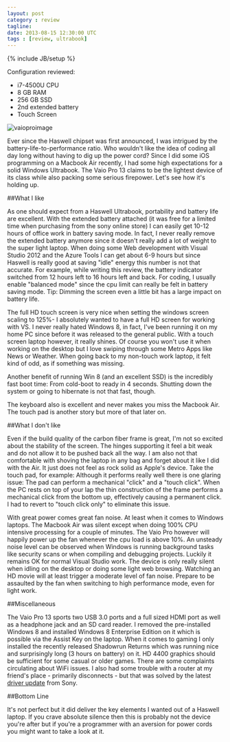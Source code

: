 ```yaml
---
layout: post
category : review
tagline:
date: 2013-08-15 12:30:00 UTC 
tags : [review, ultrabook]
---
```

{% include JB/setup %}

Configuration reviewed:

- i7-4500U CPU
- 8 GB RAM
- 256 GB SSD
- 2nd extended battery
- Touch Screen

![vaioproimage](http://hoetz.github.io/img/vaiopro13.jpg)

Ever since the Haswell chipset was first announced, I was intrigued by the battery-life-to-performance ratio. Who wouldn't like the idea of coding all day long without having to dig up the power cord? Since I did some iOS programming on a Macbook Air recently, I had some high expectations for a solid Windows Ultrabook. The Vaio Pro 13 claims to be the lightest device of its class while also packing some serious firepower. Let's see how it's holding up.

##What I like

As one should expect from a Haswell Ultrabook, portability and battery life are excellent. With the extended battery attached (it was free for a limited time when purchasing from the sony online store) I can easily get 10-12 hours of office work in battery saving mode. In fact, I never really remove the extended battery anymore since it doesn't really add a lot of weight to the super light laptop. When doing some Web development with Visual Studio 2012 and the Azure Tools I can get about 6-9 hours but since Haswell is really good at saving "idle" energy this number is not that accurate. For example, while writing this review, the battery indicator switched from 12 hours left to 16 hours left and back. For coding, I usually enable "balanced mode" since the cpu limit can really be felt in battery saving mode. Tip: Dimming the screen even a little bit has a large impact on battery life.

The full HD touch screen is very nice when setting the windows screen scaling to 125%- I absolutely wanted to have a full HD screen for working with VS. I never really hated Windows 8, in fact, I've been running it on my home PC since before it was released to the general public. With a touch screen laptop however, it really shines. Of course you won't use it when working on the desktop but I love swiping through some Metro Apps like News or Weather. When going back to my non-touch work laptop, it felt kind of odd, as if something was missing.

Another benefit of running Win 8 (and an excellent SSD) is the incredibly fast boot time: From cold-boot to ready in 4 seconds. Shutting down the system or going to hibernate is not that fast, though.

The keyboard also is excellent and never makes you miss the Macbook Air. The touch pad is another story but more of that later on.

##What I don't like

Even if the build quality of the carbon fiber frame is great, I'm not so excited about the stability of the screen. The hinges supporting it feel a bit weak and do not allow it to be pushed back all the way. I am also not that comfortable with shoving the laptop in any bag and forget about it like I did with the Air. It just does not feel as rock solid as Apple's device. Take the touch pad, for example: Although it performs really well there is one glaring issue: The pad can perform a mechanical "click" and a "touch click". When the PC rests on top of your lap the thin construction of the frame performs a mechanical click from the bottom up, effectively causing a permanent click. I had to revert to "touch click only" to eliminate this issue.

With great power comes great fan noise. At least when it comes to Windows laptops. The Macbook Air was silent except when doing 100% CPU intensive processing for a couple of minutes. The Vaio Pro however will happily power up the fan whenever the cpu load is above 10%. An unsteady noise level can be observed when Windows is running background tasks like security scans or when compiling and debugging projects. Luckily it remains OK for normal Visual Studio work.  The device is only really silent when idling on the desktop or doing some light web browsing. Watching an HD movie will at least trigger a moderate level of fan noise. Prepare to be assaulted by the fan when switching to high performance mode, even for light work.

##Miscellaneous

The Vaio Pro 13 sports two USB 3.0 ports and a full sized HDMI port as well as a headphone jack and an SD card reader. I removed the pre-installed Windows 8 and installed Windows 8 Enterprise Edition on it which is possible via the Assist Key on the laptop. When it comes to gaming I only installed the recently released Shadowrun Returns which was running nice and surprisingly long (3 hours on battery) on it. HD 4400 graphics should be sufficient for some casual or older games. There are some complaints circulating about WiFi issues. I also had some trouble with a router at my friend's place - primarily disconnects - but that was solved by the latest [driver update](http://www.sony.de/support/de/product/SVP1321A4E/updates) from Sony.

##Bottom Line

It's not perfect but it did deliver the key elements I wanted out of a Haswell laptop. If you crave absolute silence then this is probably not the device you're after but if you're a programmer with an aversion for power cords you might want to take a look at it.




